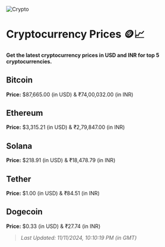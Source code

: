 
![Crypto](https://www.techguide.com.au/wp-content/uploads/2020/11/crypto3.jpeg)

# Cryptocurrency Prices 🪙📈

#### Get the latest cryptocurrency prices in USD and INR for top 5 cryptocurrencies.

## Bitcoin

**Price:** $87,665.00 (in USD) & ₹74,00,032.00 (in INR)

## Ethereum

**Price:** $3,315.21 (in USD) & ₹2,79,847.00 (in INR)

## Solana

**Price:** $218.91 (in USD) & ₹18,478.79 (in INR)

## Tether

**Price:** $1.00 (in USD) & ₹84.51 (in INR)

## Dogecoin

**Price:** $0.33 (in USD) & ₹27.74 (in INR)

> _Last Updated: 11/11/2024, 10:10:19 PM (in GMT)_
